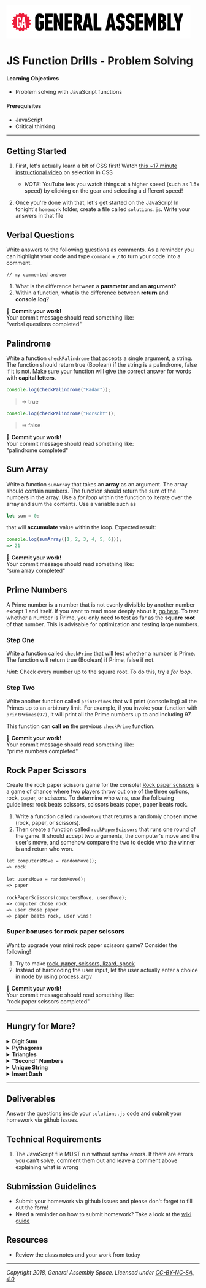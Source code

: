 [![General Assembly Logo](/ga_cog.png)](https://generalassemb.ly)

# JS Function Drills - Problem Solving

#### Learning Objectives

- Problem solving with JavaScript functions

#### Prerequisites

- JavaScript
- Critical thinking

---

## Getting Started

1. First, let's actually learn a bit of CSS first! Watch [this ~17 minute instructional video](https://www.youtube.com/watch?v=g0Aq2kP5-CY&index=5&list=PLdnONIhPScST0Vy4LrIZiYKpFNoxgyH7J) on selection in CSS
    - _NOTE_: YouTube lets you watch things at a higher speed (such as 1.5x speed) by clicking on the gear and selecting a different speed! 

1. Once you're done with that, let's get started on the JavaScrip! In tonight's `homework` folder, create a file called `solutions.js`. Write your answers in that file

## Verbal Questions 

Write answers to the following questions as comments. As a reminder you can highlight your code and type `command` + `/` to turn your code into a comment.

```
// my commented answer
```

1. What is the difference between a **parameter** and an **argument**?
2. Within a function, what is the difference between **return** and **console.log**?

&#x1F534; **Commit your work!** <br>
Your commit message should read something like: <br>
"verbal questions completed"

## Palindrome 

Write a function `checkPalindrome` that accepts a single argument, a string. The function should return true (Boolean) if the string is a palindrome, false if it is not. Make sure your function will give the correct answer for words with **capital letters**.

```javascript
console.log(checkPalindrome("Radar"));
```

> => true

```javascript
console.log(checkPalindrome("Borscht"));
```

> => false

&#x1F534; **Commit your work!** <br>
Your commit message should read something like: <br>
"palindrome completed"

## Sum Array 

Write a function `sumArray` that takes an **array** as an argument.
The array should contain numbers. The function should return the sum of the numbers in the array.
Use a _for loop_ within the function to iterate over the array and sum the contents.
Use a variable such as 

```javascript
let sum = 0;
```

that will **accumulate** value within the loop.
Expected result:

```javascript
console.log(sumArray([1, 2, 3, 4, 5, 6]));
=> 21
```

&#x1F534; **Commit your work!** <br>
Your commit message should read something like: <br>
"sum array completed"

## Prime Numbers 

A Prime number is a number that is not evenly divisible by another number except 1 and itself. If you want to read more deeply about it, [go here](https://en.wikipedia.org/wiki/Prime_number).
To test whether a number is Prime, you only need to test as far as the **square root** of that number. This is advisable for optimization and testing large numbers.

### Step One

Write a function called `checkPrime` that will test whether a number is Prime. The function will return true (Boolean) if Prime, false if not.

_Hint:_ Check every number up to the square root. To do this, try a _for loop_.

### Step Two
Write another function called `printPrimes` that will print (console log) all the Primes up to an arbitrary limit. For example, if you invoke your function with `printPrimes(97)`, it will print all the Prime numbers up to and including 97.

This function can **call on** the previous `checkPrime` function.
</details>

&#x1F534; **Commit your work!** <br>
Your commit message should read something like: <br>
"prime numbers completed"


## Rock Paper Scissors

Create the rock paper scissors game for the console! [Rock paper scissors](https://en.wikipedia.org/wiki/Rock%E2%80%93paper%E2%80%93scissors) is a game of chance where two players throw out one of the three options, rock, paper, or scissors. To determine who wins, use the following guidelines: rock beats scissors, scissors beats paper, paper beats rock. 

1. Write a function called `randomMove` that returns a randomly chosen move (rock, paper, or scissors). 
1. Then create a function called `rockPaperScissors` that runs one round of the game. It should accept two arguments, the computer's move and the user's move, and somehow compare the two to decide who the winner is and return who won. 

```
let computersMove = randomMove();
=> rock

let usersMove = randomMove();
=> paper 

rockPaperScissors(computersMove, usersMove);
=> computer chose rock
=> user chose paper
=> paper beats rock, user wins!
```

### Super bonuses for rock paper scissors 

Want to upgrade your mini rock paper scissors game? Consider the following!

1. Try to make [rock, paper, scissors, lizard, spock](http://bigbangtheory.wikia.com/wiki/Rock_Paper_Scissors_Lizard_Spock)
1. Instead of hardcoding the user input, let the user actually enter a choice in node by using [process.argv](https://nodejs.org/docs/latest/api/process.html#process_process_argv)


&#x1F534; **Commit your work!** <br>
Your commit message should read something like: <br>
"rock paper scissors completed"

---

## Hungry for More? 

<details><summary><strong>Digit Sum</strong></summary>

Write a function `sumDigits` that accepts a number and returns the sum of its digits.

```
console.log(sumDigits(42));
```

> => 6

&#x1F534; **Commit your work!** <br>
Your commit message should read something like: <br>
"hfm digit sum completed"
</details>

<details><summary><strong>Pythagoras</strong></summary>

Write a function `calculateSide` that takes two arguments: `sideA` and `sideB`, and returns the solution for sideC using the Pythagorean theorem.
  
_hint:_ discover the Pythagorean Theorem on a website called google.com  
_hint:_ checkout the [Math methods](https://developer.mozilla.org/en-US/docs/Web/JavaScript/Reference/Global_Objects/Math) in javascript
```
console.log(calculateSide(8, 6));
=> 10
```

&#x1F534; **Commit your work!** <br>
Your commit message should read something like: <br>
"hfm pythagoras completed"
</details>

<details><summary><strong>Triangles</strong></summary>

Write a loop that console logs a **right isosceles triangle** made of '#' that has the height and length of the argument.

>Ex: argument is 7
```
#
##
###
####
#####
######
#######
```

Write a loop that console logs an **upside down right isosceles triangle** made of '#' that has the height and length of the argument.

>Ex: argument is 6
```
######
#####
####
###
##
#
```

&#x1F534; **Commit your work!** <br>
Your commit message should read something like: <br>
"hfm triangles completed"
</details>

<details><summary><strong>"Second" Numbers</strong></summary>

Write a function `secondNumbers` that takes an **array** as an argument and returns the second highest and second lowest numbers. Make it so that it works even if the array is out of order. 

```
console.log(secondNumbers([4,2,6,9,5]));
=> second highest: 6
=> second lowest: 4
```

&#x1F534; **Commit your work!** <br>
Your commit message should read something like: <br>
"hfm second numbers completed"
</details>


<details><summary><strong>Unique String</strong></summary>

Write a function `uniqueString` that takes a string as an argument and returns the string with any duplicate letters taken out. Meaning, only the first instance of a letter should remain in the string, thus returning a full string of unique characters (e.g. icecream => iceram). Make it work for just a single string with no spaces or punctuation. 

```
console.log(uniqueString("helloworld));
=> helowrd
```

&#x1F534; **Commit your work!** <br>
Your commit message should read something like: <br>
"hfm unique string completed"
</details>


<details><summary><strong>Insert Dash</strong></summary>

Write a function `insertDash` that accepts a number as a parameter and returns a string with a dash inserted between any consecutive **odd numbers**. There should not be a dash at the end, it goes only between numbers.
```javascript
console.log(insertDash(454793));
```
> => 4547-9-3

&#x1F534; **Commit your work!** <br>
Your commit message should read something like: <br>
"hfm insert dash completed"
</details>


---

## Deliverables

Answer the questions inside your `solutions.js` code and submit your homework via github issues.

## Technical Requirements

1. The JavaScript file MUST run without syntax errors. If there are errors you can't solve, comment them out and leave a comment above explaining what is wrong

## Submission Guidelines

- Submit your homework via github issues and please don't forget to fill out the form!
- Need a reminder on how to submit homework? Take a look at the [wiki guide](https://git.generalassemb.ly/Web-Development-Immersive-Remote/WDIR-Stan-Lee/wiki/Homework-Submission)

## Resources

- Review the class notes and your work from today

---

*Copyright 2018, General Assembly Space. Licensed under [CC-BY-NC-SA, 4.0](https://creativecommons.org/licenses/by-nc-sa/4.0/)*

